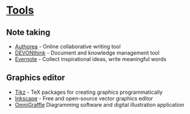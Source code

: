 # [Tools](https://github.com/hijizhou/Collections/wiki/Tools)
## Note taking
* [Authorea](https://www.authorea.com) - Online collaborative writing tool
* [DEVONthink](http://www.devontechnologies.com/products/devonthink/overview.html) - Document and knowledge management tool
* [Evernote](https://evernote.com) - Collect inspirational ideas, write meaningful words

## Graphics editor
* [Tikz](http://www.texample.net/tikz/examples/) - TeX packages for creating graphics programmatically
* [Inkscape](https://inkscape.org) - Free and open-source vector graphics editor
* [OmniGraffle](https://www.omnigroup.com/omnigraffle) Diagramming software and digital illustration application
